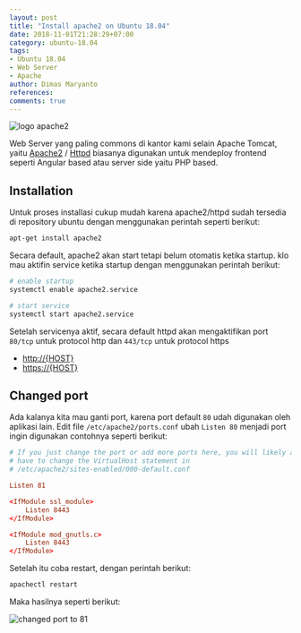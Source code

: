 ```yaml
---
layout: post
title: "Install apache2 on Ubuntu 18.04"
date: 2018-11-01T21:28:29+07:00
category: ubuntu-18.04
tags: 
- Ubuntu 18.04
- Web Server
- Apache
author: Dimas Maryanto
references:
comments: true
---
```


![logo apache2]({{site.baseurl}}/assets/img/posts/install-apache2-ubuntu/logo.jpg)

Web Server yang paling commons di kantor kami selain Apache Tomcat, yaitu [Apache2](https://help.ubuntu.com/lts/serverguide/httpd.html) / [Httpd](https://httpd.apache.org) biasanya digunakan untuk mendeploy frontend seperti Angular based atau server side yaitu PHP based.

<!--more--> 

## Installation 

Untuk proses installasi cukup mudah karena apache2/httpd sudah tersedia di repository ubuntu dengan menggunakan perintah seperti berikut:

```bash
apt-get install apache2
```

Secara default, apache2 akan start tetapi belum otomatis ketika startup. klo mau aktifin service ketika startup dengan menggunakan perintah berikut:

```bash
# enable startup 
systemctl enable apache2.service

# start service
systemctl start apache2.service
```

Setelah servicenya aktif, secara default httpd akan mengaktifikan port `80/tcp` untuk protocol http dan `443/tcp` untuk protocol https

- [http://{HOST}](http://localhost)
- [https://{HOST}](https://localhost)

## Changed port

Ada kalanya kita mau ganti port, karena port default `80` udah digunakan oleh aplikasi lain. Edit file `/etc/apache2/ports.conf` ubah `Listen 80` menjadi port ingin digunakan contohnya seperti berikut:

```conf
# If you just change the port or add more ports here, you will likely also
# have to change the VirtualHost statement in
# /etc/apache2/sites-enabled/000-default.conf

Listen 81

<IfModule ssl_module>
	Listen 8443
</IfModule>

<IfModule mod_gnutls.c>
	Listen 8443
</IfModule>
```

Setelah itu coba restart, dengan perintah berikut:

```bash
apachectl restart
```

Maka hasilnya seperti berikut:

![changed port to 81]({{site.baseurl}}/assets/img/posts/install-apache2-ubuntu/apache2-home.png)
